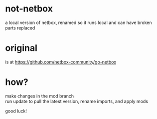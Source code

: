 # not-netbox

a local version of netbox, renamed so it runs local and can have broken parts replaced  

# original
is at https://github.com/netbox-community/go-netbox  

# how?
make changes in the mod branch  
run update to pull the latest version, rename imports, and apply mods  

good luck!